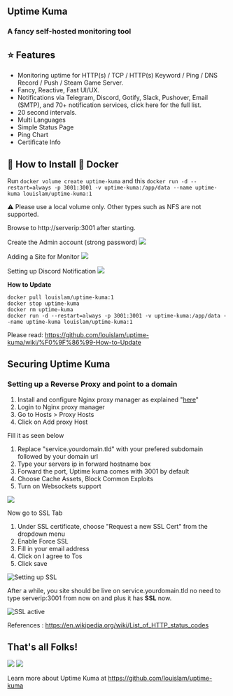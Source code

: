 ## Uptime Kuma

### A fancy self-hosted monitoring tool

## ⭐ Features

- Monitoring uptime for HTTP(s) / TCP / HTTP(s) Keyword / Ping / DNS Record / Push / Steam Game Server.
- Fancy, Reactive, Fast UI/UX.
- Notifications via Telegram, Discord, Gotify, Slack, Pushover, Email (SMTP), and 70+ notification services, click here for the full list.
- 20 second intervals.
- Multi Languages
- Simple Status Page
- Ping Chart
- Certificate Info

## 🔧 How to Install 🐳 Docker

Run `docker volume create uptime-kuma`
and this `docker run -d --restart=always -p 3001:3001 -v uptime-kuma:/app/data --name uptime-kuma louislam/uptime-kuma:1`

⚠️ Please use a local volume only. Other types such as NFS are not supported.

Browse to http://serverip:3001 after starting.

Create the Admin account (strong password)
![](https://i.imgur.com/XvuVJg3.png)

Adding a Site for Monitor
![](https://i.imgur.com/akY62B6.gif)

Setting up Discord Notification
![](https://i.imgur.com/kQXWg5g.gif)

**How to Update**

```
docker pull louislam/uptime-kuma:1
docker stop uptime-kuma
docker rm uptime-kuma
docker run -d --restart=always -p 3001:3001 -v uptime-kuma:/app/data --name uptime-kuma louislam/uptime-kuma:1
```

Please read: https://github.com/louislam/uptime-kuma/wiki/%F0%9F%86%99-How-to-Update


## Securing Uptime Kuma

### Setting up a Reverse Proxy and point to a domain

1. Install and configure Nginx proxy manager as explained "[here](https://forum.cyberalliance.in/public/d/17-install-nginx-proxy-manager)"
2. Login to Nginx proxy manager
3. Go to Hosts > Proxy Hosts
4. Click on Add proxy Host

Fill it as seen below

1. Replace "service.yourdomain.tld" with your prefered subdomain followed by your domain url
2. Type your servers ip in forward hostname box
3. Forward the port, Uptime kuma comes with 3001 by default
4. Choose Cache Assets, Block Common Exploits
5. Turn on Websockets support	

![](https://i.imgur.com/MIN4sAY.png)

Now go to SSL Tab

1. Under SSL certificate, choose "Request a new SSL Cert" from the dropdown menu
2. Enable Force SSL
3. Fill in your email address
4. Click on I agree to Tos
5. Click save

![Setting up SSL](https://i.imgur.com/kigFJzL.png)

After a while, you site should be live on service.yourdomain.tld no need to type
serverip:3001 from now on and plus it has **SSL** now.

![SSL active](https://i.imgur.com/eCuYKlN.png)

References :
https://en.wikipedia.org/wiki/List_of_HTTP_status_codes

## That's all Folks!

![](https://i.imgur.com/8g3bgEE.png)
![](https://i.imgur.com/cmkxcCX.png)

Learn more about Uptime Kuma at  https://github.com/louislam/uptime-kuma